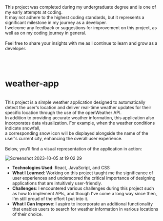 
This project was completed during my undergraduate degree and is one of my early attempts at coding.<br/>
It may not adhere to the highest coding standards, but it represents a significant milestone in my journey as a developer.<br/>
I welcome any feedback or suggestions for improvement on this project, as well as on my coding journey in general.<br/>          
Feel free to share your insights with me as I continue to learn and grow as a developer.<br/>                                    
<br/>
<br/>
# weather-app
<br/>
This project is a simple weather application designed to automatically detect the user's location and deliver real-time weather updates for their specific location through the use of the openWeather API.<br/> 
In addition to providing accurate weather information, this application also incorporates data visualization. For example, when the weather conditions indicate snowfall,<br/> 
a corresponding snow icon will be displayed alongside the name of the user's current city, enhancing the overall user experience.<br/>
<br/>
Below, you'll find a visual representation of the application in action:<br/>

![Screenshot 2023-10-05 at 19 02 29](https://github.com/borancek/weather-app/assets/77752760/0ae6ec83-1411-4ba8-8b60-c09301f17de5)


- **Technologies Used**: React, JavaScript, and CSS
- **What I Learned**: Working on this project taught me the significance of user experiences and underscored the critical importance of designing applications that are intuitively user-friendly.
- **Challenges**: I encountered various challenges during this project such as how to implement APIs, and though I've come a long way since then, I'm still proud of the effort I put into it.
- **What I Can Improve**: I aspire to incorporate an additional functionality that enables users to search for weather information in various locations of their choice.
